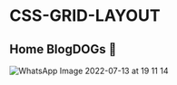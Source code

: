 # CSS-GRID-LAYOUT

## Home BlogDOGs 🐶
![WhatsApp Image 2022-07-13 at 19 11 14](https://user-images.githubusercontent.com/71820886/178845893-530a47d0-5fed-41d7-9e97-edeef3a56dec.jpeg)
